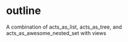 outline
=======

A combination of acts_as_list, acts_as_tree, and acts_as_awesome_nested_set with views